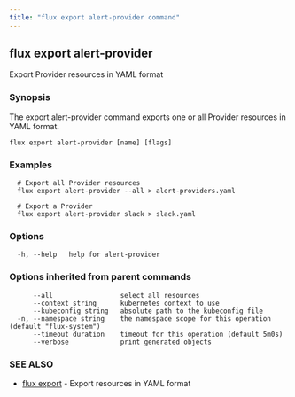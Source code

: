 ```yaml
---
title: "flux export alert-provider command"
---
```

## flux export alert-provider

Export Provider resources in YAML format

### Synopsis

The export alert-provider command exports one or all Provider resources in YAML format.

```
flux export alert-provider [name] [flags]
```

### Examples

```
  # Export all Provider resources
  flux export alert-provider --all > alert-providers.yaml

  # Export a Provider
  flux export alert-provider slack > slack.yaml

```

### Options

```
  -h, --help   help for alert-provider
```

### Options inherited from parent commands

```
      --all                 select all resources
      --context string      kubernetes context to use
      --kubeconfig string   absolute path to the kubeconfig file
  -n, --namespace string    the namespace scope for this operation (default "flux-system")
      --timeout duration    timeout for this operation (default 5m0s)
      --verbose             print generated objects
```

### SEE ALSO

* [flux export](/cmd/flux_export/)	 - Export resources in YAML format

